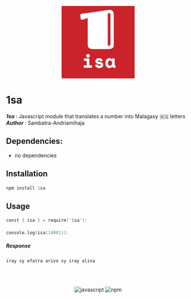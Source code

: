 <div align="center">
    <img src="assets/img/1sa_logo_transparent.png" alt="1sa" width="200px;"/>
</div>


# 1sa
<p>
    <b><i>1sa</i></b> : Javascript module that translates a number into Malagasy 🇲🇬 letters
    </br>
    <b><i>Author</i></b> : Sambatra-Andriamihaja
</p>


## Dependencies:
- no dependencies

## Installation

```s
npm install 1sa
```
## Usage

```s
const { isa } = require('1sa');

console.log(isa(14001));
```

##### Response
```s
iray sy efatra arivo sy iray alina 
```
</br></br>

<div align="center">
    <img src="https://cdn.jsdelivr.net/gh/devicons/devicon/icons/javascript/javascript-original.svg" alt="javascript" width="50px;" />
    <img src="https://cdn.jsdelivr.net/gh/devicons/devicon/icons/npm/npm-original-wordmark.svg" alt="npm" width="50px;"/>
</div>
          